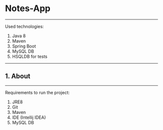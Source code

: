 # Notes-App
---
Used technologies:

1. Java 8
2. Maven
3. Spring Boot
4. MySQL DB
5. HSQLDB for tests

---

## 1. About

---

Requirements to run the project:
1. JRE8
2. Git
3. Maven
4. IDE (Intellij IDEA)
5. MySQL DB
